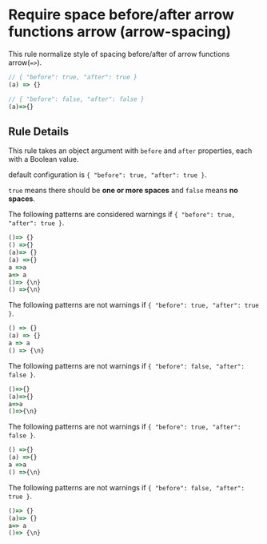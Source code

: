 # Require space before/after arrow functions arrow (arrow-spacing)

This rule normalize style of spacing before/after of arrow functions arrow(`=>`).

```js
// { "before": true, "after": true }
(a) => {}

// { "before": false, "after": false }
(a)=>{}
```

## Rule Details

This rule takes an object argument with `before` and `after` properties, each with a Boolean value.

default configuration is `{ "before": true, "after": true }`.

`true` means there should be **one or more spaces** and `false` means **no spaces**.

The following patterns are considered warnings if `{ "before": true, "after": true }`.

```js
()=> {}
() =>{}
(a)=> {}
(a) =>{}
a =>a
a=> a
()=> {\n}
() =>{\n}
```

The following patterns are not warnings if `{ "before": true, "after": true }`.

```js
() => {}
(a) => {}
a => a
() => {\n}
```

The following patterns are not warnings if `{ "before": false, "after": false }`.

```js
()=>{}
(a)=>{}
a=>a
()=>{\n}
```

The following patterns are not warnings if `{ "before": true, "after": false }`.

```js
() =>{}
(a) =>{}
a =>a
() =>{\n}
```

The following patterns are not warnings if `{ "before": false, "after": true }`.

```js
()=> {}
(a)=> {}
a=> a
()=> {\n}
```
